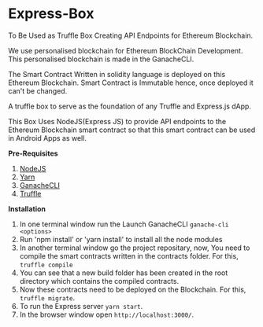 # Express-Box
To Be Used as Truffle Box Creating API Endpoints for 
Ethereum Blockchain.

We use personalised blockchain for Ethereum BlockChain
Development. This personalised blockchain is made in the
GanacheCLI.

The Smart Contract Written in solidity language
is deployed on this Ethereum Blockchain. Smart Contract is
Immutable hence, once deployed it can't be changed.

A truffle box to serve as the foundation of any Truffle and Express.js dApp. 

This Box Uses NodeJS(Express JS) to provide API 
endpoints to the Ethereum Blockchain smart contract so that this
smart contract can be used in Android Apps as well.

**Pre-Requisites**
1. [NodeJS](https://www.digitalocean.com/community/tutorials/how-to-install-node-js-on-ubuntu-16-04)
2. [Yarn](https://stackoverflow.com/questions/42606941/install-yarn-ubuntu-16-04-linux-mint-18-1)
3. [GanacheCLI](https://github.com/trufflesuite/ganache-cli)
4. [Truffle](https://github.com/trufflesuite/truffle)

**Installation**
1. In one terminal window run the Launch GanacheCLI `ganache-cli <options>`
2. Run 'npm install' or 'yarn install' to install all the node modules
3. In another terminal window go the project repositary, now, You need to compile the smart contracts written in the contracts folder. For this, `truffle compile`
4. You can see that a new build folder has been created in the root directory which contains the compiled contracts.
5. Now these contracts need to be deployed on the Blockchain. For this, `truffle migrate`.
7. To run the Express server `yarn start`.
8. In the browser window open `http://localhost:3000/`.
